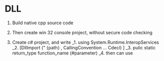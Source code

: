 # DLL

1) Build native cpp source code

2) Then create win 32 console project, without secure code checking

3) Create c# project, and write 
  _1. using System.Runtime.InteropServices
  _2. [DllImport (" {path} , CallingConvention ... Cdecl) ]
  _3. pulic static return_type function_name (#parameter)
  _4. then can use
  
  
